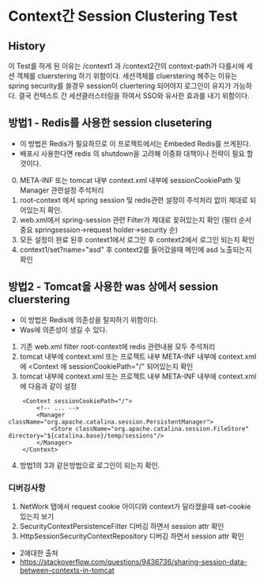 # Context간 Session Clustering Test


## History
이 Test를 하게 된 이유는 /context1 과 /context2간의 context-path가 다를시에 세션 객체를 cluerstering 하기 위함이다.
세션객체를 cluerstering 해주는 이유는 spring security를 쓸경우 session이 cluertering 되어야지 로그인이 유지가 가능하다.
결국 컨텍스트 간 세션클러스터링을 하여서 SSO와 유사한 효과를 내기 위함이다.

## 방법1 - Redis를 사용한 session clusetering
- 이 방법은 Redis가 필요하므로 이 프로젝트에서는 Embeded Redis를 쓰게된다.
- 배포시 사용한다면 redis 의 shutdown을 고려해 이중화 대책이나 전략이 필요 할 것이다.
0. META-INF 또는 tomcat 내부 context.xml 내부에 sessionCookiePath 및 Manager 관련설정 주석처리 
1. root-context 에서 spring session 및 redis관련 설정이 주석처리 없이 제대로 되어있는지 확인.
2. web.xml에서 spring-session 관련 Filter가 제대로 꽂혀있는지 확인 (필터 순서 중요 springsession->request holder->security 순)
3. 모든 설정이 완료 된후 context1에서 로그인 후 context2에서 로그인 되는지 확인
4. context1/set?name="asd" 후 context2를 들어갔을때 메인에 asd 노출되는지 확인

## 방법2 - Tomcat을 사용한 was 상에서 session cluerstering
- 이 방법은 Redis에 의존성을 탈피하기 위함이다.
- Was에 의존성이 생길 수 있다.
1. 기존 web.xml filter root-context에 redis 관련내용 모두 주석처리
2. tomcat 내부에 context.xml 또는 프로젝트 내부 META-INF 내부에 context.xml에 <Context 에 sessionCookiePath="/" 되어있는지 확인
3. tomcat 내부에 context.xml 또는 프로젝트 내부 META-INF 내부에 context.xml에 다음과 같이 설정
```
	<Context sessionCookiePath="/">
		<!-- ... -->
		<Manager className="org.apache.catalina.session.PersistentManager">
			<Store className="org.apache.catalina.session.FileStore" directory="${catalina.base}/temp/sessions"/>
		</Manager>
	</Context>
```
4. 방법1의 3과 같은방법으로 로그인이 되는지 확인.



### 디버깅사항
1. NetWork 탭에서 request cookie 아이디와 context가 달라졌을때 set-cookie 있는지 보기
2. SecurityContextPersistenceFilter 디버깅 하면서 session attr 확인
3. HttpSessionSecurityContextRepository 디버깅 하면서 session attr 확인

- 2에대한 출처
- https://stackoverflow.com/questions/9436736/sharing-session-data-between-contexts-in-tomcat